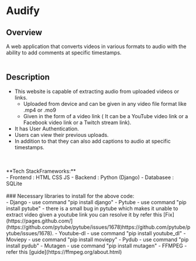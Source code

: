 # Audify
## Overview
A web application that converts videos in various formats to audio with the ability to add
comments at specific timestamps.
<br/>
<br/>
## Description
- This website is capable of extracting audio from uploaded videos or links.
   - Uploaded from device and can be given in any video file format like .mp4 or .mo9
   - Given in the form of a video link ( It can be a YouTube video link or a Facebook video link or a Twitch stream link).
- It has User Authentication.
- Users can view their previous uploads.
- In addition to that they can also add captions to audio at specific timestamps.
<br/>
<br/>
**Tech StackFrameworks:**
  <br/>
- Frontend : HTML CSS JS
- Backend : Python (Django)
- Databasee : SQLite
<br/>
<br/>
### Necessary libraries to install for the above code:
<br/>
- Django
    - use command "pip install django"
- Pytube
    - use command "pip install pytube"
    - there is a small bug in pytube which makes it unable to extract video given a youtube link you can resolve it by refer this [Fix](https://pages.github.com/](https://github.com/pytube/pytube/issues/1678)https://github.com/pytube/pytube/issues/1678).
- Youtube-dl
    - use command "pip install youtube_dl"
- Moviepy
    - use command "pip install moviepy"
- Pydub
    - use command "pip install pydub"
- Mutagen
    - use command "pip install mutagen"
- FFMPEG
    - refer this [guide](https://ffmpeg.org/about.html)
